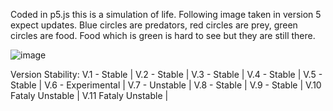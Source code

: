 Coded in p5.js this is a simulation of life. Following image taken in version 5 expect updates.
Blue circles are predators, red circles are prey, green circles are food.
Food which is green is hard to see but they are still there.

![image](https://github.com/gr1ph/p5.js-life-simulation/assets/163816500/c5a1daf8-4211-4921-bb09-02da4f251a45)

Version Stability:
V.1 - Stable |
V.2 - Stable | 
V.3 - Stable |
V.4 - Stable |
V.5 - Stable |
V.6 - Experimental |
V.7 - Unstable |
V.8 - Stable |
V.9 - Stable |
V.10 Fataly Unstable |
V.11 Fataly Unstable |
